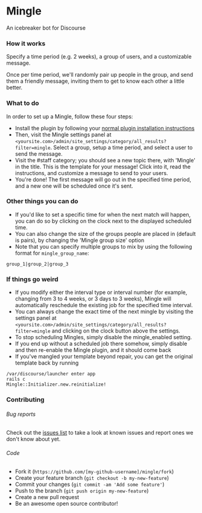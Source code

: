 # Mingle

An icebreaker bot for Discourse

### How it works

Specify a time period (e.g. 2 weeks), a group of users, and a customizable message.

Once per time period, we'll randomly pair up people in the group, and send them a friendly message, inviting them to get to know each other a little better.

### What to do

In order to set up a Mingle, follow these four steps:

- Install the plugin by following your [normal plugin installation instructions](https://meta.discourse.org/t/install-plugins-in-discourse/19157)
- Then, visit the Mingle settings panel at `<yoursite.com>/admin/site_settings/category/all_results?filter=mingle`. Select a group, setup a time period, and select a user to send the message.
- Visit the #staff category; you should see a new topic there, with 'Mingle' in the title. This is the template for your message! Click into it, read the instructions, and customize a message to send to your users.
- You're done! The first message will go out in the specified time period, and a new one will be scheduled once it's sent.


### Other things you can do
- If you'd like to set a specific time for when the next match will happen, you can do so by clicking on the clock next to the displayed scheduled time.
- You can also change the size of the groups people are placed in (default is pairs), by changing the 'Mingle group size' option
- Note that you can specify multiple groups to mix by using the following format for `mingle_group_name`:
```
group_1|group_2|group_3
```

### If things go weird
- If you modify either the interval type or interval number (for example, changing from 3 to 4 weeks, or 3 days to 3 weeks), Mingle will automatically reschedule the existing job for the specified time interval.
- You can always change the exact time of the next mingle by visiting the settings panel at `<yoursite.com>/admin/site_settings/category/all_results?filter=mingle` and clicking on the clock button above the settings.
- To stop scheduling Mingles, simply disable the mingle_enabled setting.
- If you end up without a scheduled job there somehow, simply disable and then re-enable the Mingle plugin, and it should come back
- If you've mangled your template beyond repair, you can get the original template back by running
```
/var/discourse/launcher enter app
rails c
Mingle::Initializer.new.reinitialize!
```

### Contributing

###### Bug reports

Check out the [issues list](http://github.com/gdpelican/mingle/issues) to take a look at known issues and report ones we don't know about yet.

###### Code

- Fork it (`https://github.com/[my-github-username]/mingle/fork`)
- Create your feature branch (`git checkout -b my-new-feature`)
- Commit your changes (`git commit -am 'Add some feature'`)
- Push to the branch (`git push origin my-new-feature`)
- Create a new pull request
- Be an awesome open source contributor!
